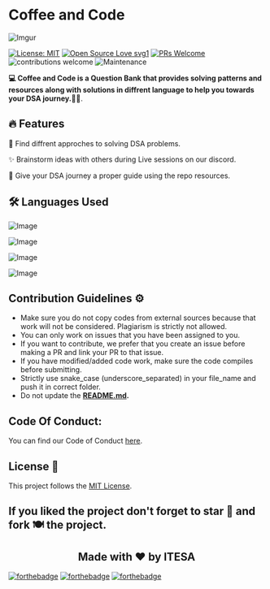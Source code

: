 # Coffee and Code

![Imgur](https://i.imgur.com/UJzD5zA.png)

[![License: MIT](https://img.shields.io/badge/License-MIT-yellow.svg)](https://opensource.org/licenses/MIT) 
[![Open Source Love svg1](https://badges.frapsoft.com/os/v1/open-source.svg?v=103)](https://github.com/ellerbrock/open-source-badges/) 
[![PRs Welcome](https://img.shields.io/badge/PRs-welcome-brightgreen.svg?style=flat-square)](http://makeapullrequest.com) 
![contributions welcome](https://img.shields.io/static/v1.svg?label=Contributions&message=Welcome&color=0059b3&style=flat-square) 
![Maintenance](https://img.shields.io/maintenance/yes/2021)



**💻 Coffee and Code is a Question Bank that provides solving patterns and resources along with solutions in diffrent language to help you towards your DSA journey.📰🔥**.


## 🔥 Features

📰 Find diffrent approches to solving DSA problems.

✨ Brainstorm ideas with others during Live sessions on our discord.

🚀 Give your DSA journey a proper guide using the repo resources.

## 🛠 Languages Used
![Image](https://img.shields.io/badge/Python-3776AB?style=for-the-badge&logo=python&logoColor=white)

![Image](https://img.shields.io/badge/JavaScript-323330?style=for-the-badge&logo=javascript&logoColor=F7DF1E)

![Image](https://img.shields.io/badge/C%2B%2B-00599C?style=for-the-badge&logo=c%2B%2B&logoColor=white)

![Image](https://img.shields.io/badge/Java-ED8B00?style=for-the-badge&logo=java&logoColor=white)

## Contribution Guidelines ⚙️

* Make sure you do not copy codes from external sources because that work will not be considered. Plagiarism is strictly not allowed.
* You can only work on issues that you have been assigned to you.
* If you want to contribute, we prefer that you create an issue before making a PR and link your PR to that issue.
* If you have modified/added code work, make sure the code compiles before submitting.
* Strictly use snake_case (underscore_separated) in your file_name and push it in correct folder.
* Do not update the **[README.md](https://github.com/restrictedCodex/Coffee-and-code/blob/main/README.md).**


## Code Of Conduct:

You can find our Code of Conduct [here](https://github.com/restrictedCodex/Coffee-and-code/blob/main/Codeofconduct.md).

## License 📝 

This project follows the [MIT License](https://choosealicense.com/licenses/mit/).

## If you liked the project don't forget to star 🌟 and fork 🍽 the project.

<h2 align="center">Made with ❤ by ITESA</h2>


[![forthebadge](https://forthebadge.com/images/badges/built-by-developers.svg)](https://forthebadge.com)
[![forthebadge](https://forthebadge.com/images/badges/uses-git.svg)](https://forthebadge.com)
[![forthebadge](https://forthebadge.com/images/badges/built-with-love.svg)](https://forthebadge.com)
